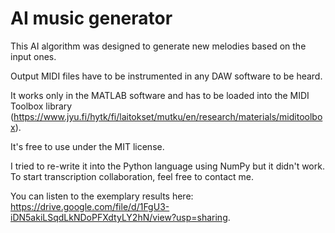 # AI music generator

This AI algorithm was designed to generate new melodies based on the input ones.

Output MIDI files have to be instrumented in any DAW software to be heard.

It works only in the MATLAB software and has to be loaded into the MIDI Toolbox library (https://www.jyu.fi/hytk/fi/laitokset/mutku/en/research/materials/miditoolbox).

It's free to use under the MIT license.

I tried to re-write it into the Python language using NumPy but it didn't work. To start transcription collaboration, feel free to contact me.

You can listen to the exemplary results here: https://drive.google.com/file/d/1FgU3-iDN5akiLSqdLkNDoPFXdtyLY2hN/view?usp=sharing.
